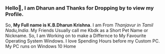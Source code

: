 ### Hello👋, I am Dharun and Thanks for Dropping by to view my Profile. 

<!--
**kbdharun/kbdharun** is a ✨ _special_ ✨ repository because its `README.md` (this file) appears on your GitHub profile.
Here are some ideas to get you started:

- 🔭 I’m currently working on ...
- 🌱 I’m currently learning ...
- 👯 I’m looking to collaborate on ...
- 🤔 I’m looking for help with ...
- 💬 Ask me about ...
- 📫 How to reach me: ...
- 😄 Pronouns: ...
- ⚡ Fun fact: ...
-->



So, **My Full name is K.B.Dharun Krishna**. 
I am From _Thanjavur in Tamil Nadu,India_.
My Friends Usually call me Kbdk as a Short Pet Name or Nickname.
So, I am Working on to make a Differnce to My Favourite Operating System Windows. I love Spending Hours before my Custom PC. 
My PC runs on Windows 10 Home

